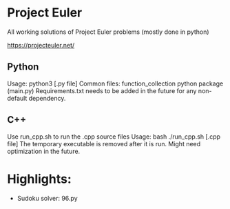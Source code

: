 # Project Euler
All working solutions of Project Euler problems (mostly done in python)

https://projecteuler.net/

## Python
Usage: python3 [.py file]
Common files: function_collection python package (main.py)
Requirements.txt needs to be added in the future for any non-default dependency.

## C++
Use run_cpp.sh to run the .cpp source files
Usage: bash ./run_cpp.sh [.cpp file]
The temporary executable is removed after it is run. Might need optimization in the future.

# Highlights:
- Sudoku solver: 96.py
